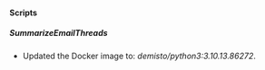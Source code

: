 
#### Scripts

##### SummarizeEmailThreads
- Updated the Docker image to: *demisto/python3:3.10.13.86272*.


